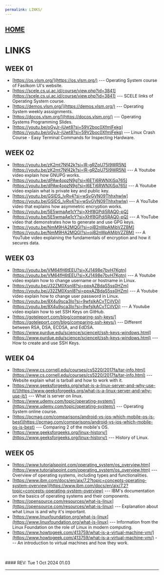 ```yaml
---
permalink: LINKS/
---
```


## [HOME](../)

# LINKS

## WEEK 01
* [https://os.vlsm.org/](https://os.vlsm.org/) ---
  Operating System course of Fasilkom UI's website.
* [https://scele.cs.ui.ac.id/course/view.php?id=3841](https://scele.cs.ui.ac.id/course/view.php?id=3841) ---
  SCELE links of Operating System course.
* [https://demos.vlsm.org/](https://demos.vlsm.org/) ---
  Operating System weekly asssignments.
* [https://docos.vlsm.org/](https://docos.vlsm.org/) ---
  Operating Systems Programming Slides.
* [https://youtu.be/oGyJr-iUwt8?si=59V2boc0XfmlFekg](https://youtu.be/oGyJr-iUwt8?si=59V2boc0XfmlFekg) ---
  Linux Crash Course - Easy Terminal Commands for Inspecting Hardware.

## WEEK 02
* [https://youtu.be/zK2mt7Nf42k?si=lR-gRZpU75I9WR5N](https://youtu.be/zK2mt7Nf42k?si=lR-gRZpU75I9WR5N) ---
  A Youtube video explain how GNUPG works.
* [https://youtu.be/dPAw4opzN9g?si=l6ETi6RWNXiSq765](https://youtu.be/dPAw4opzN9g?si=l6ETi6RWNXiSq765) ---
  A Youtube video explain what is private key and public key.
* [https://youtu.be/GSIDS_lvRv4?si=wSvGVN09ThhxhwIw](https://youtu.be/GSIDS_lvRv4?si=wSvGVN09ThhxhwIw) ---
  A YouTube video that explains how asymmetric encryption works.
* [https://youtu.be/5E5wmaAe1cY?si=XHf8GPdi5RAQ0-pQ](https://youtu.be/5E5wmaAe1cY?si=XHf8GPdi5RAQ0-pQ) ---
  A YouTube video that demonstrates how to generate and use GPG keys.
* [https://youtu.be/NmM9HA2MQGI?si=ojB2nWpAMibVZZBM](https://youtu.be/NmM9HA2MQGI?si=ojB2nWpAMibVZZBM) ---
  A YouTube video explaining the fundamentals of encryption and how it secures data.
  
## WEEK 03
* [https://youtu.be/VM64fH6tEEU?si=XJ1498e7bvH7Kgtn](https://youtu.be/VM64fH6tEEU?si=XJ1498e7bvH7Kgtn) ---
  A Youtube video explain how to change username or hostname in Linux.
* [https://youtu.be/J32ZM0XsnI8?si=ppxAZBdaS5ss0HZm](https://youtu.be/J32ZM0XsnI8?si=ppxAZBdaS5ss0HZm) ---
  A Youtube video explain how to change user password in Linux.
* [https://youtu.be/8X4u9sca3Io?si=9wfslkACvTCilVDj](https://youtu.be/8X4u9sca3Io?si=9wfslkACvTCilVDj) ---
  A Youtube video explain how to set SSH Keys on GitHub.
* [https://goteleport.com/blog/comparing-ssh-keys/](https://goteleport.com/blog/comparing-ssh-keys/) ---
  Different between RSA, DSA, ECDSA, and EdDSA.
* [https://www.purdue.edu/science/scienceit/ssh-keys-windows.html](https://www.purdue.edu/science/scienceit/ssh-keys-windows.html) ---
  How to create and use SSH Keys.

## WEEK 04
* [https://www.cs.cornell.edu/courses/cs5220/2017fa/tar-info.html](https://www.cs.cornell.edu/courses/cs5220/2017fa/tar-info.html) ---
  Website explain what is tarball and how to work with it.
* [https://www.geeksforgeeks.org/what-is-a-linux-server-and-why-use-it/](https://www.geeksforgeeks.org/what-is-a-linux-server-and-why-use-it/) ---
  What is server on linux.
* [https://www.udemy.com/topic/operating-system/](https://www.udemy.com/topic/operating-system/) ---
  Operating System online course.
* [https://pcmag.com/comparisons/android-vs-ios-which-mobile-os-is-best](https://pcmag.com/comparisons/android-vs-ios-which-mobile-os-is-best) ---
  Comparing 2 of the mobile's OS.
* [https://www.geeksforgeeks.org/linux-history/](https://www.geeksforgeeks.org/linux-history/) ---
  History of Linux.

## WEEK 05
* [https://www.tutorialspoint.com/operating_system/os_overview.htm](https://www.tutorialspoint.com/operating_system/os_overview.htm) ---
  Overview of operating systems, including types and functionalities.
* [https://www.ibm.com/docs/en/aix/7.2?topic=concepts-operating-system-overview](https://www.ibm.com/docs/en/aix/7.2?topic=concepts-operating-system-overview) ---
  IBM's documentation on the basics of operating systems and their components.
* [https://opensource.com/resources/what-is-linux](https://opensource.com/resources/what-is-linux) ---
  Explanation about what Linux is and why it's important.
* [https://www.linuxfoundation.org/what-is-linux](https://www.linuxfoundation.org/what-is-linux) ---
  Information from the Linux Foundation on the role of Linux in modern computing.
* [https://www.howtogeek.com/413759/what-is-a-virtual-machine-vm/](https://www.howtogeek.com/413759/what-is-a-virtual-machine-vm/) ---
  An introduction to virtual machines and how they work.
  
<br>
<br>
#### REV: Tue 1 Oct 2024 01.03
<hr>
